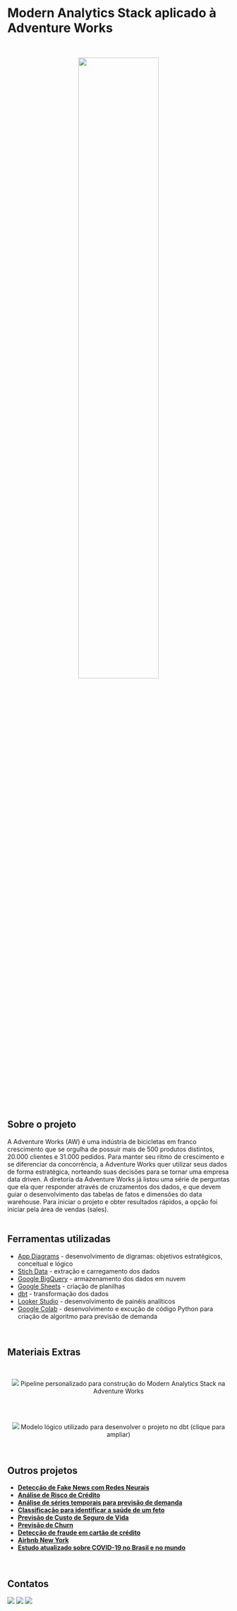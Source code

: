 # Modern Analytics Stack aplicado à Adventure Works
</br>

<p align="center">
  <img src="https://blogger.googleusercontent.com/img/b/R29vZ2xl/AVvXsEiMgYM5qSqQL1xhGqGhPwkjbwub1thEUb9AAFDzBbnTUPNgSUB7RaVDCSM6UJc1uEk41S3T3KYaM24rPe91o5bSnqAgEoMZwIJObDSUvmnq_Vv68mfcODphfMEYVxeH6YFq-xGVEVNqgXU2MzbCS5H77kFnvJTg4tLu7cuaiS_H_zro_7mwQI0gQtwoUqI/w640-h259/aw_logo.png" width="60%">
</p>
<br/>

## Sobre o projeto
A Adventure Works (AW) é uma indústria de bicicletas em franco crescimento que se orgulha de possuir mais de 500 produtos distintos, 20.000 clientes e 31.000 pedidos. Para manter seu ritmo de crescimento e se diferenciar da concorrência, a Adventure Works quer utilizar seus dados de forma estratégica, norteando suas decisões para se tornar uma empresa data driven. A diretoria da Adventure Works já listou uma série de perguntas que ela quer responder através de cruzamentos dos dados, e que devem guiar o desenvolvimento das tabelas de fatos e dimensões do data warehouse. Para iniciar o projeto e obter resultados rápidos, a opção foi iniciar pela área de vendas (sales).
<br/>
<br/>

## Ferramentas utilizadas
- [App Diagrams](https://app.diagrams.net/) - desenvolvimento de digramas: objetivos estratégicos, conceitual e lógico
- [Stich Data](https://www.stitchdata.com/) - extração e carregamento dos dados
- [Google BigQuery](https://cloud.google.com/bigquery?hl=pt-BR) - armazenamento dos dados em nuvem
- [Google Sheets](https://www.google.com/sheets/about/) - criação de planilhas
- [dbt](https://www.getdbt.com/) - transformação dos dados
- [Looker Studio](https://lookerstudio.google.com/u/0/navigation/reporting) - desenvolvimento de painéis analíticos
- [Google Colab](https://colab.research.google.com/) - desenvolvimento e excução de código Python para criação de algoritmo para previsão de demanda

<br/>

## Materiais Extras

<br/>

<p align="center">
  <img src="https://blogger.googleusercontent.com/img/b/R29vZ2xl/AVvXsEjH8Ja0lPRd4mgzWasoDILqHFz0zBvkh4kaNGA9LKQuaNogONeOWAytuTNk5KJE4bLJCOvUep4IA-he2XrBMojdHTJKpzo7kQ6GMlm2uEGQbl27Qg8AyY9XHngs84KLxtB9uY3RPk7e-rJH8x5_MUc5Iz8eIASF3XxqzUinP3jnHqeUdcFnZ1Qph1zqCjs/s16000/%5BADW%5D%20pipeline.gif">
  Pipeline personalizado para construção do Modern Analytics Stack na Adventure Works
</p>
<br/>
<br/>

<p align="center">
  <img src="https://blogger.googleusercontent.com/img/b/R29vZ2xl/AVvXsEiif43wyqSewHvunEsPyoPHwnCTiM7EV5IpbCXW_a1frvSuOEB2ZLGjh1Rl7I5WYB44IgTyxAbXYdvbM1xflNmSSQnogC5T_DS-KqBfLuzqg2jgtAZXUvpeJq1UCkIzAXFhqOC_BvVj3clrnEIyrZStzfr7QxMwMc_9BzBGL1VdF3aO9PFJa7EOoL-jd9I/s16000/%5BAdventure%20Works%5D%20Model%20Planning%20-%20logic%20modeling.png">
  Modelo lógico utilizado para desenvolver o projeto no dbt (clique para ampliar)
</p>
<br/>

## Outros projetos

* **[Detecção de Fake News com Redes Neurais](https://github.com/raffaloffredo/fake_news_detection_portuguese)**
* **[Análise de Risco de Crédito](https://github.com/raffaloffredo/credit_risk_analysis_portuguese)**
* **[Análise de séries temporais para previsão de demanda](https://github.com/raffaloffredo/demand_forecasting_with_time_series_portuguese)**
* **[Classificação para identificar a saúde de um feto](https://github.com/raffaloffredo/fetus_health_classification_portuguese)**
* **[Previsão de Custo de Seguro de Vida](https://github.com/raffaloffredo/life_insurance_price_prediction_portuguese)**
* **[Previsão de Churn](https://github.com/raffaloffredo/churn_prediction_portuguese)**
* **[Detecção de fraude em cartão de crédito](https://github.com/raffaloffredo/fraud_detection_portuguese)**
* **[Airbnb New York](https://github.com/raffaloffredo/airbnb_new_york_portuguese)**
* **[Estudo atualizado sobre COVID-19 no Brasil e no mundo](https://github.com/raffaloffredo/covid_2023_portuguese)**
<br/>

 ## Contatos
<div>
  <a href="https://www.linkedin.com/in/raffaela-loffredo/?locale=en_US" target="_blank"><img src="https://img.shields.io/badge/-LinkedIn-%230077B5?style=for-the-badge&logo=linkedin&logoColor=white" target="_blank"></a>
  <a href="https://sites.google.com/view/loffredo/" target="_blank"><img src="https://img.shields.io/badge/website-000000?style=for-the-badge&logo=About.me&logoColor=white"></a>
  <a href="https://medium.com/@loffredo.ds" target="_blank"><img src="https://img.shields.io/badge/Medium-12100E?style=for-the-badge&logo=medium&logoColor=white"></a>
</div>
